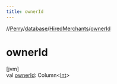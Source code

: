 ```yaml
---
title: ownerId
---
```

//[Perry](../../../index.html)/[database](../index.html)/[HiredMerchants](index.html)/[ownerId](owner-id.html)



# ownerId



[jvm]\
val [ownerId](owner-id.html): Column<[Int](https://kotlinlang.org/api/latest/jvm/stdlib/kotlin/-int/index.html)>




